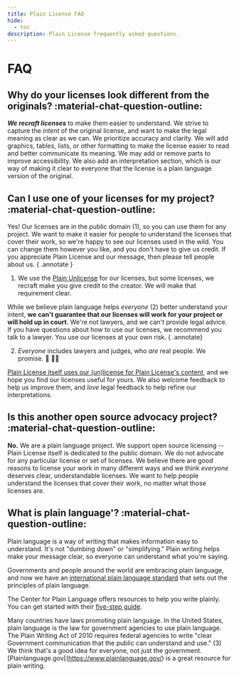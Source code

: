 ```yaml
---
title: Plain License FAQ
hide:
  - toc
description: Plain License frequently asked questions.
---
```


# FAQ

## Why do your licenses look different from the originals?  :material-chat-question-outline:

***We recraft licenses*** to make them easier to understand. We strive to capture the *intent* of the original license, and want to make the legal meaning as clear as we can. We prioritize accuracy and clarity. We will add graphics, tables, lists, or other formatting to make the license easier to read and better communicate its meaning. We may add or remove parts to improve accessibility. We also add an interpretation section, which is our way of making it clear to everyone that the license is a plain language version of the original.

## Can I use one of your licenses for my project?  :material-chat-question-outline:

Yes! Our licenses are in the public domain (1), so you can use them for any project. We want to make it easier for people to understand the licenses that cover their work, so we're happy to see our licenses used in the wild. You can change them however you like, and you don't have to give us credit. If you appreciate Plain License and our message, then please tell people about us.
{ .annotate }

1. We use the [Plain Unlicense](../licenses/public-domain/unlicense.md) for our licenses, but some licenses, we recraft make you give credit to the creator. We will make that requirement clear.

While we believe plain language helps *everyone* (2) better understand your intent, **we can't guarantee that our licenses will work for your project or will hold up in court**. We're not lawyers, and we can't provide legal advice. If you have questions about how to use our licenses, we recommend you talk to a lawyer. You use our licenses at your own risk.
{ .annotate}

2. *Everyone* includes lawyers and judges, who *are* real people. We promise. :briefcase: :woman_judge:

[Plain License itself uses our (un)license for Plain License's content](../licenses/public-domain/unlicense.md), and we hope you find our licenses useful for yours. We also welcome feedback to help us improve them, and *love* legal feedback to help refine our interpretations.

## Is this another open source advocacy project?  :material-chat-question-outline:

**No.** We are a plain language project. We support open source licensing -- Plain License itself is dedicated to the public domain. We do not advocate for any particular license or set of licenses. We believe there are good reasons to license your work in many different ways and we think *everyone* deserves clear, understandable licenses. We want to help people understand the licenses that cover their work, no matter what those licenses are.

## What is plain language'?  :material-chat-question-outline:

Plain language is a way of writing that makes information easy to understand. It's not "dumbing down" or "simplifying." Plain writing helps make your message clear, so everyone can understand what you're saying.

Governments and people around the world are embracing plain language, and now we have an [international plain language standard](https://www.iso.org/standard/71632.html) that sets out the principles of plain language.

The Center for Plain Language offers resources to help you write plainly. You can get started with their [five-step guide](https://centerforplainlanguage.org/learning-training/five-steps-plain-language/).

Many countries have laws promoting plain language. In the United States, plain language is the law for government agencies to use plain language. The Plain Writing Act of 2010 requires federal agencies to write "clear Government communication that the public can understand and use." (3) We think that's a good idea for everyone, not just the government. [Plainlanguage.gov[(https://www.plainlanguage.gov/) is a great resource for plain writing.
